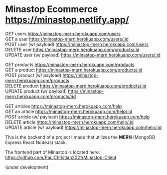 # Minastop Ecommerce https://minastop.netlify.app/


GET users https://minastop-mern.herokuapp.com/users<br />
GET a user https://minastop-mern.herokuapp.com/users/:id<br />
POST user (w/ payload) https://minastop-mern.herokuapp.com/users<br />
DELETE user  https://minastop-mern.herokuapp.com/products/:id<br />
UPDATE user (w/ payload) https://minastop-mern.herokuapp.com/users/:id<br />

GET products https://minastop-mern.herokuapp.com/products<br />
GET a product https://minastop-mern.herokuapp.com/products/:id<br />
POST product (w/ payload) https://minastop-mern.herokuapp.com/products<br />
DELETE product  https://minastop-mern.herokuapp.com/products/:id<br />
UPDATE product (w/ payload) https://minastop-mern.herokuapp.com/products/:id<br />

GET articles https://minastop-mern.herokuapp.com/help<br />
GET an article https://minastop-mern.herokuapp.com/help/:id<br />
POST article (w/ payload) https://minastop-mern.herokuapp.com/help<br />
DELETE article https://minastop-mern.herokuapp.com/help/:id<br />
UPDATE article (w/ payload) https://minastop-mern.herokuapp.com/help/:id<br />

This is the backend of a project I made that utilizes the **MERN** (MongoDB Express React NodeJs) stack.<br />

The frontend part of Minastop is located here: https://github.com/PaulChristian2021/Minastop-Client


(under development)
